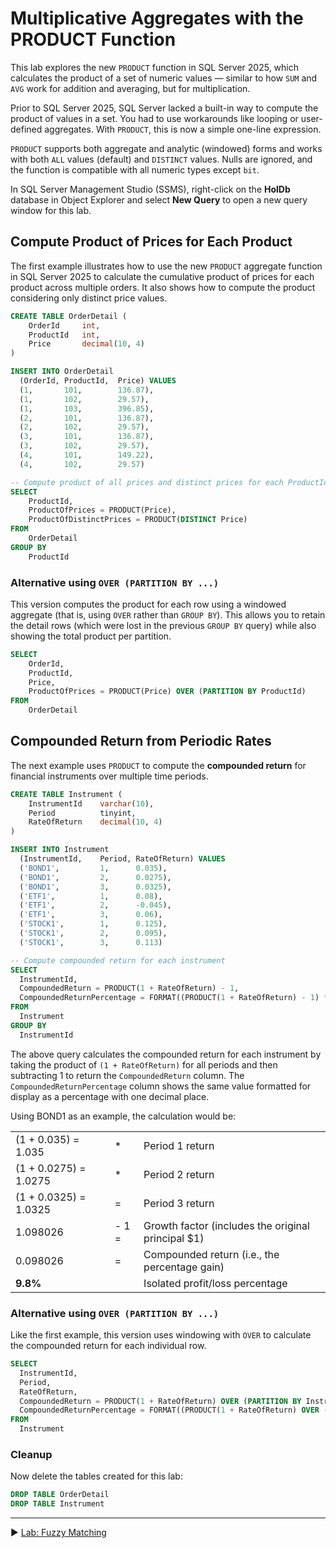 ﻿# Multiplicative Aggregates with the PRODUCT Function

This lab explores the new `PRODUCT` function in SQL Server 2025, which calculates the product of a set of numeric values — similar to how `SUM` and `AVG` work for addition and averaging, but for multiplication.

Prior to SQL Server 2025, SQL Server lacked a built-in way to compute the product of values in a set. You had to use workarounds like looping or user-defined aggregates. With `PRODUCT`, this is now a simple one-line expression.

`PRODUCT` supports both aggregate and analytic (windowed) forms and works with both `ALL` values (default) and `DISTINCT` values. Nulls are ignored, and the function is compatible with all numeric types except `bit`.

In SQL Server Management Studio (SSMS), right-click on the **HolDb** database in Object Explorer and select **New Query** to open a new query window for this lab.

## Compute Product of Prices for Each Product

The first example illustrates how to use the new `PRODUCT` aggregate function in SQL Server 2025 to calculate the cumulative product of prices for each product across multiple orders. It also shows how to compute the product considering only distinct price values.

```sql
CREATE TABLE OrderDetail (
    OrderId     int,
    ProductId   int,
    Price       decimal(10, 4)
)

INSERT INTO OrderDetail
  (OrderId, ProductId,  Price) VALUES
  (1,       101,        136.87),
  (1,       102,        29.57),
  (1,       103,        396.85),
  (2,       101,        136.87),
  (2,       102,        29.57),
  (3,       101,        136.87),
  (3,       102,        29.57),
  (4,       101,        149.22),
  (4,       102,        29.57)

-- Compute product of all prices and distinct prices for each ProductId
SELECT
    ProductId,
    ProductOfPrices = PRODUCT(Price),
    ProductOfDistinctPrices = PRODUCT(DISTINCT Price)
FROM
    OrderDetail
GROUP BY
    ProductId
```

### Alternative using `OVER (PARTITION BY ...)`

This version computes the product for each row using a windowed aggregate (that is, using `OVER` rather than `GROUP BY`). This allows you to retain the detail rows (which were lost in the previous `GROUP BY` query) while also showing the total product per partition.

```sql
SELECT
    OrderId,
    ProductId,
    Price,
    ProductOfPrices = PRODUCT(Price) OVER (PARTITION BY ProductId)
FROM
    OrderDetail
```

## Compounded Return from Periodic Rates

The next example uses `PRODUCT` to compute the **compounded return** for financial instruments over multiple time periods.

```sql
CREATE TABLE Instrument (
    InstrumentId    varchar(10),
    Period          tinyint,
    RateOfReturn    decimal(10, 4)
)

INSERT INTO Instrument
  (InstrumentId,    Period, RateOfReturn) VALUES
  ('BOND1',         1,      0.035),
  ('BOND1',         2,      0.0275),
  ('BOND1',         3,      0.0325),
  ('ETF1',          1,      0.08),
  ('ETF1',          2,      -0.045),
  ('ETF1',          3,      0.06),
  ('STOCK1',        1,      0.125),
  ('STOCK1',        2,      0.095),
  ('STOCK1',        3,      0.113)

-- Compute compounded return for each instrument
SELECT
  InstrumentId,
  CompoundedReturn = PRODUCT(1 + RateOfReturn) - 1,
  CompoundedReturnPercentage = FORMAT((PRODUCT(1 + RateOfReturn) - 1) * 100, 'N1') || '%'
FROM
  Instrument
GROUP BY
  InstrumentId
```

The above query calculates the compounded return for each instrument by taking the product of `(1 + RateOfReturn)` for all periods and then subtracting 1 to return the `CompoundedReturn` column. The `CompoundedReturnPercentage` column shows the same value formatted for display as a percentage with one decimal place.

Using BOND1 as an example, the calculation would be:

| | | |
|-|-|-|
| (1 + 0.035) = 1.035 | * | Period 1 return |
| (1 + 0.0275) = 1.0275 | * | Period 2 return |
| (1 + 0.0325) = 1.0325 | = | Period 3 return |
| 1.098026 | - 1 = | Growth factor (includes the original principal $1) |
| 0.098026 | = | Compounded return (i.e., the percentage gain) |
| **9.8%** | | Isolated profit/loss percentage |

### Alternative using `OVER (PARTITION BY ...)`

Like the first example, this version uses windowing with `OVER` to calculate the compounded return for each individual row.

```sql
SELECT
  InstrumentId,
  Period,
  RateOfReturn,
  CompoundedReturn = PRODUCT(1 + RateOfReturn) OVER (PARTITION BY InstrumentId) - 1,
  CompoundedReturnPercentage = FORMAT((PRODUCT(1 + RateOfReturn) OVER (PARTITION BY InstrumentId) - 1) * 100,'N1') || '%'
FROM
  Instrument
```

### Cleanup

Now delete the tables created for this lab:

```sql
DROP TABLE OrderDetail
DROP TABLE Instrument
```

___

▶ [Lab: Fuzzy Matching](https://github.com/lennilobel/sql2025-workshop-hol-orlando2025/blob/main/HOL/1.%20T-SQL%20Enhancements/5.%20Fuzzy%20Matching.md)
